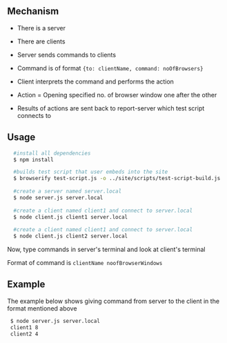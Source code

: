## Mechanism 
 
- There is a server

- There are clients 

- Server sends commands to clients

- Command is of format `{to: clientName, command: noOfBrowsers}` 

- Client interprets the command and performs the action

- Action = Opening specified no. of browser window one after the other 

- Results of actions are sent back to report-server which test script connects to 

## Usage

```sh
  #install all dependencies
  $ npm install

  #builds test script that user embeds into the site
  $ browserify test-script.js -o ../site/scripts/test-script-build.js
  
  #create a server named server.local
  $ node server.js server.local 
  
  #create a client named client1 and connect to server.local
  $ node client.js client1 server.local 
  
  #create a client named client1 and connect to server.local
  $ node client.js client2 server.local 
```

Now, type commands in server's terminal and look at client's terminal 

Format of command is `clientName noofBrowserWindows`

## Example

The example below shows giving command from server to the client in the format mentioned above

```sh
 $ node server.js server.local
 client1 8 
 client2 4
```  

  


